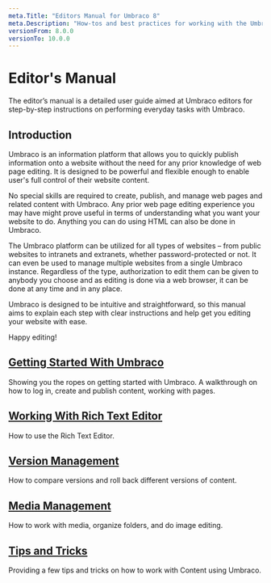 ```yaml
---
meta.Title: "Editors Manual for Umbraco 8"
meta.Description: "How-tos and best practices for working with the Umbraco backoffice as a content editor."
versionFrom: 8.0.0
versionTo: 10.0.0
---
```


# Editor's Manual

The editor’s manual is a detailed user guide aimed at Umbraco editors for step-by-step instructions on performing everyday tasks with Umbraco.

## Introduction

Umbraco is an information platform that allows you to quickly publish information onto a website without the need for any prior knowledge of web page editing. It is designed to be  powerful and flexible enough to enable user's full control of their website content.

No special skills are required to create, publish, and manage web pages and related content with Umbraco. Any prior web page editing experience you may have might prove useful in terms of understanding what you want your website to do. Anything you can do using HTML can also be done in Umbraco.

The Umbraco platform can be utilized for all types of websites – from public websites to intranets and extranets, whether password-protected or not. It can even be used to manage multiple websites from a single Umbraco instance. Regardless of the type, authorization to edit them can be given to anybody you choose and as editing is done via a web browser, it can be done at any time and in any place.

Umbraco is designed to be intuitive and straightforward, so this manual aims to explain each step with clear instructions and help get you editing your website with ease.

Happy editing!

## [Getting Started With Umbraco](Getting-Started-With-Umbraco/)

Showing you the ropes on getting started with Umbraco. A walkthrough on how to log in, create and publish content, working with pages.

## [Working With Rich Text Editor](Working-with-Content/)

How to use the Rich Text Editor.

## [Version Management](Version-Management/)

How to compare versions and roll back different versions of content.

## [Media Management](Media-Management/)

How to work with media, organize folders, and do image editing.

## [Tips and Tricks](Tips-and-Tricks/)

Providing a few tips and tricks on how to work with Content using Umbraco.
